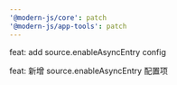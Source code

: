 ```yaml
---
'@modern-js/core': patch
'@modern-js/app-tools': patch
---
```


feat: add source.enableAsyncEntry config

feat: 新增 source.enableAsyncEntry 配置项
